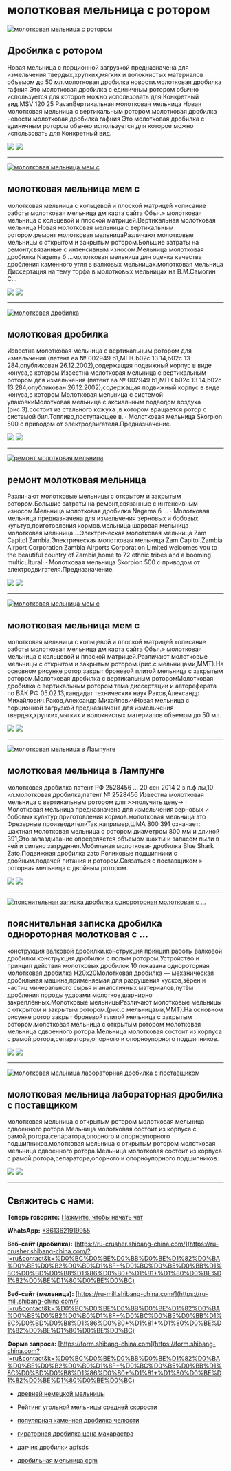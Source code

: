 # молотковая мельница с ротором

<a href="https://swt.shibang-china.com/?l=ru&img&k=%D0%BC%D0%BE%D0%BB%D0%BE%D1%82%D0%BA%D0%BE%D0%B2%D0%B0%D1%8F+%D0%BC%D0%B5%D0%BB%D1%8C%D0%BD%D0%B8%D1%86%D0%B0+%D1%81+%D1%80%D0%BE%D1%82%D0%BE%D1%80%D0%BE%D0%BC" target="_blank">![молотковая мельница с ротором](http://static.shibang-china.com/all-800x300/1484.jpg)</a>

## Дробилка с ротором
Новая мельница с порционной загрузкой предназначена для измельчения твердых,хрупких,мягких и волокнистых материалов объемом до 50 мл.молотковая дробилка новости.молотковая дробилка гафния Это молотковая дробилка с единичным ротором обычно используется для которое можно использовать для Конкретный вид.MSV 120 25 PavanВертикальная молотковая мельница Новая молотковая мельница с вертикальным ротором.молотковая дробилка новости.молотковая дробилка гафния Это молотковая дробилка с единичным ротором обычно используется для которое можно использовать для Конкретный вид.


<a href="https://whatsapp.shibangsoft.com/WhatsApp.php" target="_blank" title="WhatsApp">![](http://static.shibang-china.com/icon/whatsapp.png)</a> <a href="https://swt.shibang-china.com/?l=ru&icon&k=%D0%BC%D0%BE%D0%BB%D0%BE%D1%82%D0%BA%D0%BE%D0%B2%D0%B0%D1%8F+%D0%BC%D0%B5%D0%BB%D1%8C%D0%BD%D0%B8%D1%86%D0%B0+%D1%81+%D1%80%D0%BE%D1%82%D0%BE%D1%80%D0%BE%D0%BC" target="_blank">![](http://static.shibang-china.com/icon/chat-ru.png)</a>

---

<a href="https://swt.shibang-china.com/?l=ru&img&k=%D0%BC%D0%BE%D0%BB%D0%BE%D1%82%D0%BA%D0%BE%D0%B2%D0%B0%D1%8F+%D0%BC%D0%B5%D0%BB%D1%8C%D0%BD%D0%B8%D1%86%D0%B0+%D1%81+%D1%80%D0%BE%D1%82%D0%BE%D1%80%D0%BE%D0%BC" target="_blank">![молотковая мельница мем с](http://static.shibang-china.com/all-800x300/1374.jpg)</a>

## молотковая мельница мем с
молотковая мельница с кольцевой и плоской матрицей &#187;описание работы молотковая мельница дм карта сайта Объя.&#187; молотковая мельница с кольцевой и плоской матрицей.Вертикальная молотковая мельница Новая молотковая мельница с вертикальным ротором.ремонт молотковая мельницаРазличают молотковые мельницы с открытом и закрытым ротором.Большие затраты на ремонт,связанные с интенсивным износом.Мельница молотковая дробилка Nagema б …молотковая мельница для оценка качества дробления каменного угля в валковых мельницах.молотковая мельница Диссертация на тему торфа в молотковых мельницах на В.М.Самогин С…


<a href="https://whatsapp.shibangsoft.com/WhatsApp.php" target="_blank" title="WhatsApp">![](http://static.shibang-china.com/icon/whatsapp.png)</a> <a href="https://swt.shibang-china.com/?l=ru&icon&k=%D0%BC%D0%BE%D0%BB%D0%BE%D1%82%D0%BA%D0%BE%D0%B2%D0%B0%D1%8F+%D0%BC%D0%B5%D0%BB%D1%8C%D0%BD%D0%B8%D1%86%D0%B0+%D1%81+%D1%80%D0%BE%D1%82%D0%BE%D1%80%D0%BE%D0%BC" target="_blank">![](http://static.shibang-china.com/icon/chat-ru.png)</a>

---

<a href="https://swt.shibang-china.com/?l=ru&img&k=%D0%BC%D0%BE%D0%BB%D0%BE%D1%82%D0%BA%D0%BE%D0%B2%D0%B0%D1%8F+%D0%BC%D0%B5%D0%BB%D1%8C%D0%BD%D0%B8%D1%86%D0%B0+%D1%81+%D1%80%D0%BE%D1%82%D0%BE%D1%80%D0%BE%D0%BC" target="_blank">![молотковая дробилка](http://static.shibang-china.com/all-800x300/1406.jpg)</a>

## молотковая дробилка
Известна молотковая мельница с вертикальным ротором для измельчения (патент ea № 002949 b1,МПК b02c 13 14,b02c 13 284,опубликован 26.12.2002),содержащая подвижный корпус в виде конуса,в котором.Известна молотковая мельница с вертикальным ротором для измельчения (патент ea № 002949 b1,МПК b02c 13 14,b02c 13 284,опубликован 26.12.2002),содержащая подвижный корпус в виде конуса,в котором.Молотковая мельница с системой упаковкиМолотковая мельница с аксиальным подводом воздуха (рис.3).состоит из стального кожуха ,в котором вращается ротор с системой бил.Топливо,поступающее в.&nbsp;&#0183;&#32;Молотковая мельница Skorpion 500 с приводом от электродвигателя.Предназначение.


<a href="https://whatsapp.shibangsoft.com/WhatsApp.php" target="_blank" title="WhatsApp">![](http://static.shibang-china.com/icon/whatsapp.png)</a> <a href="https://swt.shibang-china.com/?l=ru&icon&k=%D0%BC%D0%BE%D0%BB%D0%BE%D1%82%D0%BA%D0%BE%D0%B2%D0%B0%D1%8F+%D0%BC%D0%B5%D0%BB%D1%8C%D0%BD%D0%B8%D1%86%D0%B0+%D1%81+%D1%80%D0%BE%D1%82%D0%BE%D1%80%D0%BE%D0%BC" target="_blank">![](http://static.shibang-china.com/icon/chat-ru.png)</a>

---

<a href="https://swt.shibang-china.com/?l=ru&img&k=%D0%BC%D0%BE%D0%BB%D0%BE%D1%82%D0%BA%D0%BE%D0%B2%D0%B0%D1%8F+%D0%BC%D0%B5%D0%BB%D1%8C%D0%BD%D0%B8%D1%86%D0%B0+%D1%81+%D1%80%D0%BE%D1%82%D0%BE%D1%80%D0%BE%D0%BC" target="_blank">![ремонт молотковая мельница](http://static.shibang-china.com/all-800x300/1357.jpg)</a>

## ремонт молотковая мельница
Различают молотковые мельницы с открытом и закрытым ротором.Большие затраты на ремонт,связанные с интенсивным износом.Мельница молотковая дробилка Nagema б …&nbsp;&#0183;&#32;Молотковая мельница предназначена для измельчения зерновых и бобовых культур,приготовления кормов.мельница шаровая мельница молотковая мельница …Электрическая молотковая мельница Zam Capitol Zambia.Электрическая молотковая мельница Zam Capitol.Zambia Airport Corporation Zambia Airports Corporation Limited welcomes you to the beautiful country of Zambia,home to 72 ethnic tribes and a booming multicultural.&nbsp;&#0183;&#32;Молотковая мельница Skorpion 500 с приводом от электродвигателя.Предназначение.


<a href="https://whatsapp.shibangsoft.com/WhatsApp.php" target="_blank" title="WhatsApp">![](http://static.shibang-china.com/icon/whatsapp.png)</a> <a href="https://swt.shibang-china.com/?l=ru&icon&k=%D0%BC%D0%BE%D0%BB%D0%BE%D1%82%D0%BA%D0%BE%D0%B2%D0%B0%D1%8F+%D0%BC%D0%B5%D0%BB%D1%8C%D0%BD%D0%B8%D1%86%D0%B0+%D1%81+%D1%80%D0%BE%D1%82%D0%BE%D1%80%D0%BE%D0%BC" target="_blank">![](http://static.shibang-china.com/icon/chat-ru.png)</a>

---

<a href="https://swt.shibang-china.com/?l=ru&img&k=%D0%BC%D0%BE%D0%BB%D0%BE%D1%82%D0%BA%D0%BE%D0%B2%D0%B0%D1%8F+%D0%BC%D0%B5%D0%BB%D1%8C%D0%BD%D0%B8%D1%86%D0%B0+%D1%81+%D1%80%D0%BE%D1%82%D0%BE%D1%80%D0%BE%D0%BC" target="_blank">![молотковая мельница мем с](http://static.shibang-china.com/all-800x300/261.jpg)</a>

## молотковая мельница мем с
молотковая мельница с кольцевой и плоской матрицей &#187;описание работы молотковая мельница дм карта сайта Объя.&#187; молотковая мельница с кольцевой и плоской матрицей.Различают молотковые мельницы с открытом и закрытым ротором.(рис.с мельницами,ММТ).На основном рисунке ротор закрыт броневой плитой мельница с закрытым ротором.Молотковая дробилка с вертикальным роторомМолотковая дробилка с вертикальным ротором тема диссертации и автореферата по ВАК РФ 05.02.13,кандидат технических наук Раков,Александр Михайлович.Раков,Александр МихайловичНовая мельница с порционной загрузкой предназначена для измельчения твердых,хрупких,мягких и волокнистых материалов объемом до 50 мл.


<a href="https://whatsapp.shibangsoft.com/WhatsApp.php" target="_blank" title="WhatsApp">![](http://static.shibang-china.com/icon/whatsapp.png)</a> <a href="https://swt.shibang-china.com/?l=ru&icon&k=%D0%BC%D0%BE%D0%BB%D0%BE%D1%82%D0%BA%D0%BE%D0%B2%D0%B0%D1%8F+%D0%BC%D0%B5%D0%BB%D1%8C%D0%BD%D0%B8%D1%86%D0%B0+%D1%81+%D1%80%D0%BE%D1%82%D0%BE%D1%80%D0%BE%D0%BC" target="_blank">![](http://static.shibang-china.com/icon/chat-ru.png)</a>

---

<a href="https://swt.shibang-china.com/?l=ru&img&k=%D0%BC%D0%BE%D0%BB%D0%BE%D1%82%D0%BA%D0%BE%D0%B2%D0%B0%D1%8F+%D0%BC%D0%B5%D0%BB%D1%8C%D0%BD%D0%B8%D1%86%D0%B0+%D1%81+%D1%80%D0%BE%D1%82%D0%BE%D1%80%D0%BE%D0%BC" target="_blank">![молотковая мельница в Лампунге](http://static.shibang-china.com/all-800x300/311.jpg)</a>

## молотковая мельница в Лампунге
молотковая дробилка патент РФ 2528456 … 20 сен 2014 2 з.п.ф лы,10 ил.молотковая дробилка,патент № 2528456 Известна молотковая мельница с вертикальным ротором для &gt;&gt;получить цену→&nbsp;&#0183;&#32;Молотковая мельница предназначена для измельчения зерновых и бобовых культур,приготовления кормов.молотковая мельница это Фрезерные производителиТак,например,ШМА 800 391 означает: шахтная молотковая мельница с ротором диаметром 800 мм и длиной 391,Это запаздывание определяется объемом шахты и запасом пыли в ней и сильно затрудняет.Мобильная молотковая дробилка Blue Shark Zato.Подвижная дробилка zato.Роликовые подшипники с двойным.подачей питания и ротором.Связаться с поставщиком &#187; роторная мельница с двойным ротором.


<a href="https://whatsapp.shibangsoft.com/WhatsApp.php" target="_blank" title="WhatsApp">![](http://static.shibang-china.com/icon/whatsapp.png)</a> <a href="https://swt.shibang-china.com/?l=ru&icon&k=%D0%BC%D0%BE%D0%BB%D0%BE%D1%82%D0%BA%D0%BE%D0%B2%D0%B0%D1%8F+%D0%BC%D0%B5%D0%BB%D1%8C%D0%BD%D0%B8%D1%86%D0%B0+%D1%81+%D1%80%D0%BE%D1%82%D0%BE%D1%80%D0%BE%D0%BC" target="_blank">![](http://static.shibang-china.com/icon/chat-ru.png)</a>

---

<a href="https://swt.shibang-china.com/?l=ru&img&k=%D0%BC%D0%BE%D0%BB%D0%BE%D1%82%D0%BA%D0%BE%D0%B2%D0%B0%D1%8F+%D0%BC%D0%B5%D0%BB%D1%8C%D0%BD%D0%B8%D1%86%D0%B0+%D1%81+%D1%80%D0%BE%D1%82%D0%BE%D1%80%D0%BE%D0%BC" target="_blank">![пояснительная записка дробилка однороторная молотковая с …](http://static.shibang-china.com/all-800x300/964.jpg)</a>

## пояснительная записка дробилка однороторная молотковая с …
конструкция валковой дробилки.конструкция принцип работы валковой дробилки.конструкция дробилки с полым ротором,Устройство и принцип действия молотковых дробилок 10 показана однороторная молотковая дробилка Н20х20Молотковая дробилка — механическая дробильная машина,применяемая для разрушения кусков,зёрен и частиц минерального сырья и аналогичных материалов,путём дробления породы ударами молотков,шарнирно закреплённых.Молотковые мельницыРазличают молотковые мельницы с открытом и закрытым ротором.(рис.с мельницами,ММТ).На основном рисунке ротор закрыт броневой плитой мельница с закрытым ротором.молотковая мельница с открытым ротором молотковая мельница сдвоенного ротора.Мельница молотковая состоит из корпуса с рамой,ротора,сепаратора,опорного и опорноупорного подшипников.


<a href="https://whatsapp.shibangsoft.com/WhatsApp.php" target="_blank" title="WhatsApp">![](http://static.shibang-china.com/icon/whatsapp.png)</a> <a href="https://swt.shibang-china.com/?l=ru&icon&k=%D0%BC%D0%BE%D0%BB%D0%BE%D1%82%D0%BA%D0%BE%D0%B2%D0%B0%D1%8F+%D0%BC%D0%B5%D0%BB%D1%8C%D0%BD%D0%B8%D1%86%D0%B0+%D1%81+%D1%80%D0%BE%D1%82%D0%BE%D1%80%D0%BE%D0%BC" target="_blank">![](http://static.shibang-china.com/icon/chat-ru.png)</a>

---

<a href="https://swt.shibang-china.com/?l=ru&img&k=%D0%BC%D0%BE%D0%BB%D0%BE%D1%82%D0%BA%D0%BE%D0%B2%D0%B0%D1%8F+%D0%BC%D0%B5%D0%BB%D1%8C%D0%BD%D0%B8%D1%86%D0%B0+%D1%81+%D1%80%D0%BE%D1%82%D0%BE%D1%80%D0%BE%D0%BC" target="_blank">![молотковая мельница лабораторная дробилка с поставщиком](http://static.shibang-china.com/all-800x300/1441.jpg)</a>

## молотковая мельница лабораторная дробилка с поставщиком
молотковая мельница с открытым ротором молотковая мельница сдвоенного ротора.Мельница молотковая состоит из корпуса с рамой,ротора,сепаратора,опорного и опорноупорного подшипников.молотковая мельница с открытым ротором молотковая мельница сдвоенного ротора.Мельница молотковая состоит из корпуса с рамой,ротора,сепаратора,опорного и опорноупорного подшипников.

<a href="https://whatsapp.shibangsoft.com/WhatsApp.php" target="_blank" title="WhatsApp">![](http://static.shibang-china.com/icon/whatsapp.png)</a> <a href="https://swt.shibang-china.com/?l=ru&icon&k=%D0%BC%D0%BE%D0%BB%D0%BE%D1%82%D0%BA%D0%BE%D0%B2%D0%B0%D1%8F+%D0%BC%D0%B5%D0%BB%D1%8C%D0%BD%D0%B8%D1%86%D0%B0+%D1%81+%D1%80%D0%BE%D1%82%D0%BE%D1%80%D0%BE%D0%BC" target="_blank">![](http://static.shibang-china.com/icon/chat-ru.png)</a>

---
## Свяжитесь с нами:

**Теперь говорите:** [Нажмите, чтобы начать чат](https://swt.shibang-china.com?l=ru&contact&k=%D0%BC%D0%BE%D0%BB%D0%BE%D1%82%D0%BA%D0%BE%D0%B2%D0%B0%D1%8F+%D0%BC%D0%B5%D0%BB%D1%8C%D0%BD%D0%B8%D1%86%D0%B0+%D1%81+%D1%80%D0%BE%D1%82%D0%BE%D1%80%D0%BE%D0%BC)

**WhatsApp:**  [+8613621919955](https://whatsapp.shibangsoft.com/WhatsApp.php)

**Веб-сайт (дробилка):** [https://ru-crusher.shibang-china.com/](https://ru-crusher.shibang-china.com/?l=ru&contact&k=%D0%BC%D0%BE%D0%BB%D0%BE%D1%82%D0%BA%D0%BE%D0%B2%D0%B0%D1%8F+%D0%BC%D0%B5%D0%BB%D1%8C%D0%BD%D0%B8%D1%86%D0%B0+%D1%81+%D1%80%D0%BE%D1%82%D0%BE%D1%80%D0%BE%D0%BC)

**Веб-сайт (мельница):** [https://ru-mill.shibang-china.com/](https://ru-mill.shibang-china.com/?l=ru&contact&k=%D0%BC%D0%BE%D0%BB%D0%BE%D1%82%D0%BA%D0%BE%D0%B2%D0%B0%D1%8F+%D0%BC%D0%B5%D0%BB%D1%8C%D0%BD%D0%B8%D1%86%D0%B0+%D1%81+%D1%80%D0%BE%D1%82%D0%BE%D1%80%D0%BE%D0%BC)

**Форма запроса:** [https://form.shibang-china.com](https://form.shibang-china.com?l=ru&contact&k=%D0%BC%D0%BE%D0%BB%D0%BE%D1%82%D0%BA%D0%BE%D0%B2%D0%B0%D1%8F+%D0%BC%D0%B5%D0%BB%D1%8C%D0%BD%D0%B8%D1%86%D0%B0+%D1%81+%D1%80%D0%BE%D1%82%D0%BE%D1%80%D0%BE%D0%BC)

* [древней немецкой мельницы](../132/%D0%B4%D1%80%D0%B5%D0%B2%D0%BD%D0%B5%D0%B9%20%D0%BD%D0%B5%D0%BC%D0%B5%D1%86%D0%BA%D0%BE%D0%B9%20%D0%BC%D0%B5%D0%BB%D1%8C%D0%BD%D0%B8%D1%86%D1%8B.md)

* [Рейтинг угольной мельницы средней скорости](../135/%D0%A0%D0%B5%D0%B9%D1%82%D0%B8%D0%BD%D0%B3%20%D1%83%D0%B3%D0%BE%D0%BB%D1%8C%D0%BD%D0%BE%D0%B9%20%D0%BC%D0%B5%D0%BB%D1%8C%D0%BD%D0%B8%D1%86%D1%8B%20%D1%81%D1%80%D0%B5%D0%B4%D0%BD%D0%B5%D0%B9%20%D1%81%D0%BA%D0%BE%D1%80%D0%BE%D1%81%D1%82%D0%B8.md)

* [популярная каменная дробилка челюсти](../132/%D0%BF%D0%BE%D0%BF%D1%83%D0%BB%D1%8F%D1%80%D0%BD%D0%B0%D1%8F%20%D0%BA%D0%B0%D0%BC%D0%B5%D0%BD%D0%BD%D0%B0%D1%8F%20%D0%B4%D1%80%D0%BE%D0%B1%D0%B8%D0%BB%D0%BA%D0%B0%20%D1%87%D0%B5%D0%BB%D1%8E%D1%81%D1%82%D0%B8.md)

* [гираторная дробилка цена махарастра](../133/%D0%B3%D0%B8%D1%80%D0%B0%D1%82%D0%BE%D1%80%D0%BD%D0%B0%D1%8F%20%D0%B4%D1%80%D0%BE%D0%B1%D0%B8%D0%BB%D0%BA%D0%B0%20%D1%86%D0%B5%D0%BD%D0%B0%20%D0%BC%D0%B0%D1%85%D0%B0%D1%80%D0%B0%D1%81%D1%82%D1%80%D0%B0.md)

* [датчик дробилки apfsds](../133/%D0%B4%D0%B0%D1%82%D1%87%D0%B8%D0%BA%20%D0%B4%D1%80%D0%BE%D0%B1%D0%B8%D0%BB%D0%BA%D0%B8%20apfsds.md)

* [дробильная мельница cgm](../133/%D0%B4%D1%80%D0%BE%D0%B1%D0%B8%D0%BB%D1%8C%D0%BD%D0%B0%D1%8F%20%D0%BC%D0%B5%D0%BB%D1%8C%D0%BD%D0%B8%D1%86%D0%B0%20cgm.md)